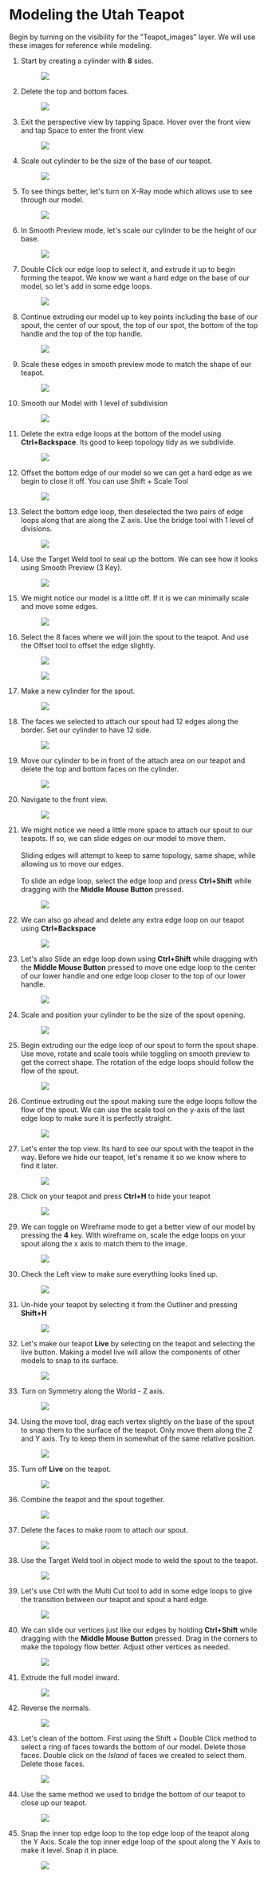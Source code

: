 # Modeling the Utah Teapot

Begin by turning on the visibility for the "Teapot_images" layer. We will use these images for reference while modeling.

1. Start by creating a cylinder with **8** sides. <br><figure> <img src = "/assets/images/maya_03_teapot_01.gif"><figcaption></figcaption></figure>
1. Delete the top and bottom faces. <br><figure> <img src = "/assets/images/maya_03_teapot_02.gif"><figcaption></figcaption></figure>
1. Exit the perspective view by tapping Space. Hover over the front view and tap Space to enter the front view.<br><figure> <img src = "/assets/images/maya_03_teapot_03.gif"><figcaption></figcaption></figure>
1. Scale out cylinder to be the size of the base of our teapot.<br><figure> <img src = "/assets/images/maya_03_teapot_04.gif"><figcaption></figcaption></figure>
1. To see things better, let's turn on X-Ray mode which allows use to see through our model.<br><figure> <img src = "/assets/images/maya_03_teapot_05.gif"><figcaption></figcaption></figure>
1. In Smooth Preview mode, let's scale our cylinder to be the height of our base.<br><figure> <img src = "/assets/images/maya_03_teapot_06.gif"><figcaption></figcaption></figure>
1. Double Click our edge loop to select it, and extrude it up to begin forming the teapot. We know we want a hard edge on the base of our model, so let's add in some edge loops. <br><figure> <img src = "/assets/images/maya_03_teapot_07.gif"><figcaption></figcaption></figure>
1. Continue extruding our model up to key points including the base of our spout, the center of our spout, the top of our spot, the bottom of the top handle and the top of the top handle.<br><figure> <img src = "/assets/images/maya_03_teapot_08.gif"><figcaption></figcaption></figure>
1. Scale these edges in smooth preview mode to match the shape of our teapot.<br><figure> <img src = "/assets/images/maya_03_teapot_09.gif"><figcaption></figcaption></figure>
1. Smooth our Model with 1 level of subdivision<br><figure> <img src = "/assets/images/maya_03_teapot_10.gif"><figcaption></figcaption></figure>
1. Delete the extra edge loops at the bottom of the model using **Ctrl+Backspace**. Its good to keep topology tidy as we subdivide. <br><figure> <img src = "/assets/images/maya_03_teapot_11.gif"><figcaption></figcaption></figure>
1. Offset the bottom edge of our model so we can get a hard edge as we begin to close it off. You can use Shift + Scale Tool<br><figure> <img src = "/assets/images/maya_03_teapot_12.gif"><figcaption></figcaption></figure>
1. Select the bottom edge loop, then deselected the two pairs of edge loops along that are along the Z axis. Use the bridge tool with 1 level of divisions. <br><figure> <img src = "/assets/images/maya_03_teapot_13.gif"><figcaption></figcaption></figure>
1. Use the Target Weld tool to seal up the bottom. We can see how it looks using Smooth Preview (3 Key). <br><figure> <img src = "/assets/images/maya_03_teapot_14.gif"><figcaption></figcaption></figure>
1. We might notice our model is a little off. If it is we can minimally scale and move some edges. <br><figure> <img src = "/assets/images/maya_03_teapot_15.gif"><figcaption></figcaption></figure>
1. Select the 8 faces where we will join the spout to the teapot. And use the Offset tool to offset the edge slightly. <br><figure> <img src = "/assets/images/maya_03_teapot_16.gif"><figcaption></figcaption></figure><figure> <img src = "/assets/images/maya_03_teapot_16_a.gif"><figcaption></figcaption></figure>
1. Make a new cylinder for the spout. <br><figure> <img src = "/assets/images/maya_03_teapot_17.gif"><figcaption></figcaption></figure>
1. The faces we selected to attach our spout had 12 edges along the border. Set our cylinder to have 12 side. <br><figure> <img src = "/assets/images/maya_03_teapot_18.gif"><figcaption></figcaption></figure>
1. Move our cylinder to be in front of the attach area on our teapot and delete the top and bottom faces on the cylinder. <br><figure> <img src = "/assets/images/maya_03_teapot_19.gif"><figcaption></figcaption></figure>
1. Navigate to the front view. <br><figure> <img src = "/assets/images/maya_03_teapot_20.gif"><figcaption></figcaption></figure>
1. We might notice we need a little more space to attach our spout to our teapots. If so, we can slide edges on our model to move them.<br><br>Sliding edges will attempt to keep to same topology, same shape, while allowing us to move our edges.<br><br>To slide an edge loop, select the edge loop and press **Ctrl+Shift** while dragging with the **Middle Mouse Button** pressed.<br><figure> <img src = "/assets/images/maya_03_teapot_21.gif"><figcaption></figcaption></figure>
1. We can also go ahead and delete any extra edge loop on our teapot using **Ctrl+Backspace**<br><figure> <img src = "/assets/images/maya_03_teapot_22.gif"><figcaption></figcaption></figure>
1. Let's also Slide an edge loop down using **Ctrl+Shift** while dragging with the **Middle Mouse Button** pressed to move one edge loop to the center of our lower handle and one edge loop closer to the top of our lower handle.<br><figure> <img src = "/assets/images/maya_03_teapot_23.gif"><figcaption></figcaption></figure>
1. Scale and position your cylinder to be the size of the spout opening. <br><figure> <img src = "/assets/images/maya_03_teapot_24.gif"><figcaption></figcaption></figure>
1. Begin extruding our the edge loop of our spout to form the spout shape. Use move, rotate and scale tools while toggling on smooth preview to get the correct shape. The rotation of the edge loops should follow the flow of the spout.<br><figure> <img src = "/assets/images/maya_03_teapot_25.gif"><figcaption></figcaption></figure>
1. Continue extruding out the spout making sure the edge loops follow the flow of the spout. We can use the scale tool on the y-axis of the last edge loop to make sure it is perfectly straight. <br><figure> <img src = "/assets/images/maya_03_teapot_26.gif"><figcaption></figcaption></figure>
1. Let's enter the top view. Its hard to see our spout with the teapot in the way. Before we hide our teapot, let's rename it so we know where to find it later. <br><figure> <img src = "/assets/images/maya_03_teapot_27.gif"><figcaption></figcaption></figure>
1. Click on your teapot and press **Ctrl+H** to hide your teapot<br><figure> <img src = "/assets/images/maya_03_teapot_28.gif"><figcaption></figcaption></figure>
1. We can toggle on Wireframe mode to get a better view of our model by pressing the **4** key. With wireframe on, scale the edge loops on your spout along the x axis to match them to the image. <br><figure> <img src = "/assets/images/maya_03_teapot_29.gif"><figcaption></figcaption></figure>
1. Check the Left view to make sure everything looks lined up. <br><figure> <img src = "/assets/images/maya_03_teapot_30.gif"><figcaption></figcaption></figure>
1. Un-hide your teapot by selecting it from the Outliner and pressing **Shift+H** <br><figure> <img src = "/assets/images/maya_03_teapot_31.gif"><figcaption></figcaption></figure>
2. Let's make our teapot **Live** by selecting on the teapot and selecting the live button. Making a model live will allow the components of other models to snap to its surface.<br><figure> <img src = "/assets/images/maya_03_teapot_32.gif"><figcaption></figcaption></figure>
3. Turn on Symmetry along the World - Z axis.<br><figure> <img src = "/assets/images/maya_03_teapot_33.gif"><figcaption></figcaption></figure>
4. Using the move tool, drag each vertex slightly on the base of the spout to snap them to the surface of the teapot. Only move them along the Z and Y axis. Try to keep them in somewhat of the same relative position.<br><figure> <img src = "/assets/images/maya_03_teapot_34.gif"><figcaption></figcaption></figure>
5. Turn off **Live** on the teapot. <br><figure> <img src = "/assets/images/maya_03_teapot_35.gif"><figcaption></figcaption></figure>
6. Combine the teapot and the spout together. <br><figure> <img src = "/assets/images/maya_03_teapot_36.gif"><figcaption></figcaption></figure>
7. Delete the faces to make room to attach our spout. <br><figure> <img src = "/assets/images/maya_03_teapot_37.gif"><figcaption></figcaption></figure>
8. Use the Target Weld tool in object mode to weld the spout to the teapot. <br><figure> <img src = "/assets/images/maya_03_teapot_38.gif"><figcaption></figcaption></figure>
9. Let's use Ctrl with the Multi Cut tool to add in some edge loops to give the transition between our teapot and spout a hard edge.<br><figure> <img src = "/assets/images/maya_03_teapot_39.gif"><figcaption></figcaption></figure>
10. We can slide our vertices just like our edges by holding **Ctrl+Shift** while dragging with the **Middle Mouse Button** pressed. Drag in the corners to make the topology flow better. Adjust other vertices as needed. <br><figure> <img src = "/assets/images/maya_03_teapot_40.gif"><figcaption></figcaption></figure>
11. Extrude the full model inward. <br><figure> <img src = "/assets/images/maya_03_teapot_41.gif"><figcaption></figcaption></figure>
12. Reverse the normals. <br><figure> <img src = "/assets/images/maya_03_teapot_42.gif"><figcaption></figcaption></figure>
13. Let's clean of the bottom. First using the Shift + Double Click method to select a ring of faces towards the bottom of our model. Delete those faces. Double click on the *Island* of faces we created to select them. Delete those faces.<br><figure> <img src = "/assets/images/maya_03_teapot_43.gif"><figcaption></figcaption></figure>
14. Use the same method we used to bridge the bottom of our teapot to close up our teapot.<br><figure> <img src = "/assets/images/maya_03_teapot_44.gif"><figcaption></figcaption></figure>
15. Snap the inner top edge loop to the top edge loop of the teapot along the Y Axis. Scale the top inner edge loop of the spout along the Y Axis to make it level. Snap it in place. <br><figure> <img src = "/assets/images/maya_03_teapot_45.gif"><figcaption></figcaption></figure>
